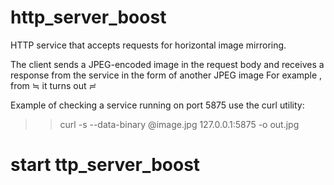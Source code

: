 # http_server_boost

HTTP service that accepts requests for horizontal image mirroring.

The client sends a JPEG-encoded image in the request body and 
receives a response from the service in the form of another JPEG image
For example , from ≒ it turns out ≓

Example of checking a service running on port 5875 use the curl utility:
>> curl -s --data-binary @image.jpg 127.0.0.1:5875 -o out.jpg

# start ttp_server_boost

>> 
